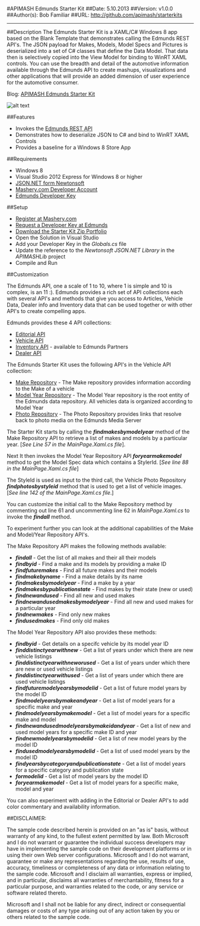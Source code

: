 #APIMASH Edmunds Starter Kit
##Date: 5.10.2013
##Version: v1.0.0
##Author(s): Bob Familiar
##URL: http://github.com/apimash/starterkits

----------
##Description
The Edmunds Starter Kit is a XAML/C# Windows 8 app based on the Blank Template that demonstrates calling the Edmunds REST API's. The JSON payload for Makes, Models, Model Specs and Pictures is deserialized into a set of C# classes that define the Data Model. That data then is selectively copied into the View Model for binding to WinRT XAML controls. You can use the breadth and detail of the automotive information available through the Edmunds API to create mashups, visualizations and other applications that will provide an added dimension of user experience for the automotive consumer.

Blog: [APIMASH Edmunds Starter Kit][1]

![alt text][2]

##Features
 - Invokes the [Edmunds REST API][3]
 - Demonstrates how to deserialize JSON to C# and bind to WinRT XAML Controls
 - Provides a baseline for a Windows 8 Store App

##Requirements

 - Windows 8
 - Visual Studio 2012 Express for Windows 8 or higher
 - [JSON.NET form Newtonsoft][4]
 - [Mashery.com Developer Account][5]
 - [Edmunds Developer Key][6]

##Setup

 - [Register at Mashery.com][7]
 - [Request a Developer Key at Edmunds][8]
 - [Download the Starter Kit Zip Portfolio][9] 
 - Open the Solution in Visual Studio
 - Add your Developer Key in the *Globals.cs* file
 - Update the reference to the *Newtonsoft JSON.NET Library* in the *APIMASHLib* project
 - Compile and Run

##Customization

The Edmunds API, one a scale of 1 to 10, where 1 is simple and 10 is complex, is an 11 :). Edmunds provides a rich set of API collections each with several API's and methods that give you access to Articles, Vehicle Data, Dealer info and Inventory data that can be used together or with other API's to create compelling apps.

Edmunds provides these 4 API collections:

 - [Editorial API][10]
 - [Vehicle API][11]
 - [Inventory API][12] - available to Edmunds Partners
 - [Dealer API][13]

The Edmunds Starter Kit uses the following API's in the Vehicle API collection:

 - [Make Repository][14] - The Make repository provides information according to the Make of a vehicle
 - [Model Year Repository][15] - The Model Year repository is the root entity of the Edmunds data repository. All vehicles data is organized according to Model Year
 - [Photo Repository][16] - The Photo Repository provides links that resolve back to photo media on the Edmunds Media Server

The Starter Kit starts by calling the ***findmakesbymodelyear*** method of the Make Repository API to retrieve a list of makes and models by a particular year. [*See Line 57 in the *MainPage.Xaml.cs* file*].

Next It then invokes the Model Year Repository API ***foryearmakemodel*** method to get the Model Spec data which contains a StylerId. [*See line 88 in the *MainPage.Xaml.cs* file*]

The StyleId is used as input to the third call, the Vehicle Photo Repository ***findphotosbystyleid*** method that is used to get a list of vehicle images. [*See line 142 of the *MainPage.Xaml.cs* file*.]

You can customize the initial call to the Make Repository method by commenting out line 61 and uncommenting line 62 in *MainPage.Xaml.cs* to invoke the ***findall*** method.

To experiment further you can look at the additional capabilities of the Make and Model/Year Repository API's.

The Make Repository API makes the following methods available:

 - ***findall*** - Get the list of all makes and their all their models
 - ***findbyid*** - Find a make and its models by providing a make ID
 - ***findfuturemakes*** - Find all future makes and their models
 - ***findmakebyname*** - Find a make details by its name 
 - ***findmakesbymodelyear*** - Find a make by a year 
 - ***findmakesbypublicationstate*** - Find makes by their state (new or used) 
 - ***findnewandused*** - Find all new and used makes 
 - ***findnewandusedmakesbymodelyear*** - Find all new and used makes for a particular year
 - ***findnewmakes*** - Find only new makes 
 - ***findusedmakes*** - Find only old makes 

The Model Year Repository API also provides these methods:

 - ***findbyid*** - Get details on a specifc vehicle by its model year ID
 - ***finddistinctyearwithnew*** - Get a list of years under which there are new vehicle listings 
 - ***finddistinctyearwithneworused*** - Get a list of years under which there are new or used vehicle listings
 - ***finddistinctyearwithused*** - Get a list of years under which there are used vehicle listings 
 - ***findfuturemodelyearsbymodelid*** - Get a list of future model years by the model ID 
 - ***findmodelyearsbymakeandyear*** - Get a list of model years for a specific make and year
 - ***findmodelyearsbymakemodel*** - Get a list of model years for a specific make and model 
 - ***findnewandusedmodelyearsbymakeidandyear*** - Get a list of new and used model years for a specific make ID and year
 - ***findnewmodelyearsbymodelid*** - Get a list of new model years by the model ID 
 - ***findusedmodelyearsbymodelid*** - Get a list of used model years by the model ID 
 - ***findyearsbycategoryandpublicationstate*** - Get a list of model years for a specific category and publication state 
 - ***formodelid*** - Get a list of model years by the model ID 
 - ***foryearmakemodel*** - Get a list of model years for a specific make, model and year 

You can also experiment with adding in the Editorial or Dealer API's to add color commentary and availability information.

##DISCLAIMER: 

The sample code described herein is provided on an "as is" basis, without warranty of any kind, to the fullest extent permitted by law. Both Microsoft and I do not warrant or guarantee the individual success developers may have in implementing the sample code on their development platforms or in using their own Web server configurations. 
Microsoft and I do not warrant, guarantee or make any representations regarding the use, results of use, accuracy, timeliness or completeness of any data or information relating to the sample code. Microsoft and I disclaim all warranties, express or implied, and in particular, disclaims all warranties of merchantability, fitness for a particular purpose, and warranties related to the code, or any service or software related thereto. 

Microsoft and I shall not be liable for any direct, indirect or consequential damages or costs of any type arising out of any action taken by you or others related to the sample code.


  [1]: http://theundocumentedapi.com/index.php/apimash-the-edmunds-starter-kit/
  [2]: https://raw.github.com/apimash/StarterKits/master/APIMASH_Edmunds_StarterKit/EdmundsScreenshot.png "Edmunds Starter Kit"
  [3]: http://developer.edmunds.com "Edmunds"
  [4]: https://json.codeplex.com/ "JSON.NET"
  [5]: http://developer.mashery.com/ "Mashery.com"
  [6]: http://developer.edmunds.com "Edmunds Developer Key"
  [7]: http://developer.mashery.com/ "Register at Mashery.com"
  [8]: http://developer.edmunds.com "Edmunds Developer Key"
  [9]: http://apimash.github.io/StarterKits "APIMASH Starter Kits"
  [10]: http://developer.edmunds.com/docs/read/the_editorial_api "Editorial API"
  [11]: http://developer.edmunds.com/docs/read/The_Vehicle_API "Vehicle API"
  [12]: http://developer.edmunds.com/docs/read/the_inventory_api "Inventory API"
  [13]: http://developer.edmunds.com/docs/read/The_Dealer_API "Dealer API"
  [14]: http://developer.edmunds.com/docs/read/the_vehicle_api/Make_Repository "Make Repository"
  [15]: http://developer.edmunds.com/docs/read/the_vehicle_api/Year_Repository "Model Year Repository"
  [16]: http://developer.edmunds.com/docs/read/the_vehicle_api/Photos "Photo Repository"
